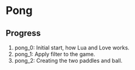 # Pong
 
## Progress
1. pong_0: Initial start, how Lua and Love works.
2. pong_1: Apply filter to the game.
3. pong_2: Creating the two paddles and ball.